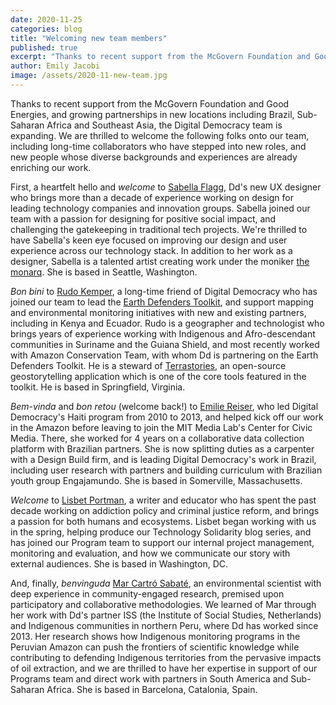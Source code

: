 ```yaml
---
date: 2020-11-25
categories: blog
title: "Welcoming new team members"
published: true
excerpt: "Thanks to recent support from the McGovern Foundation and Good Energies, and growing partnerships in new locations including Brazil, Sub-Saharan Africa and Southeast Asia, the Digital Democracy team is expanding."
author: Emily Jacobi
image: /assets/2020-11-new-team.jpg
---
```

Thanks to recent support from the McGovern Foundation and Good Energies,
and growing partnerships in new locations including Brazil, Sub-Saharan
Africa and Southeast Asia, the Digital Democracy team is expanding. We
are thrilled to welcome the following folks onto our team, including
long-time collaborators who have stepped into new roles, and new people
whose diverse backgrounds and experiences are already enriching our
work.

First, a heartfelt hello and *welcome* to [Sabella Flagg](/team/sabella), Dd's
new UX designer who brings more than a decade of experience working on design
for leading technology companies and innovation groups. Sabella joined our team
with a passion for designing for positive social impact, and challenging the
gatekeeping in traditional tech projects. We're thrilled to have Sabella's keen
eye focused on improving our design and user experience across our technology
stack. In addition to her work as a designer, Sabella is a talented artist
creating work under the moniker [the monarq](https://themonarq.com/). She is
based in Seattle, Washington.

*Bon bini* to [Rudo Kemper](/team/rudo), a long-time friend of Digital Democracy
who has joined our team to lead the [Earth Defenders
Toolkit](https://www.earthdefenderstoolkit.com/), and support mapping and
environmental monitoring initiatives with new and existing partners, including
in Kenya and Ecuador. Rudo is a geographer and technologist who brings years of
experience working with Indigenous and Afro-descendant communities in Suriname
and the Guiana Shield, and most recently worked with Amazon Conservation Team,
with whom Dd is partnering on the Earth Defenders Toolkit. He is a steward of
[Terrastories](https://terrastories.io/), an open-source geostorytelling
application which is one of the core tools featured in the toolkit. He is based
in Springfield, Virginia.

*Bem-vinda* and *bon retou* (welcome back!) to [Emilie Reiser](/team/emilie),
who led Digital Democracy's Haiti program from 2010 to 2013, and helped kick off
our work in the Amazon before leaving to join the MIT Media Lab's Center for
Civic Media. There, she worked for 4 years on a collaborative data collection
platform with Brazilian partners. She is now splitting duties as a carpenter
with a Design Build firm, and is leading Digital Democracy's work in Brazil,
including user research with partners and building curriculum with Brazilian
youth group Engajamundo. She is based in Somerville, Massachusetts.

*Welcome* to [Lisbet Portman](/team/lisbet), a writer and educator who has spent
the past decade working on addiction policy and criminal justice reform, and
brings a passion for both humans and ecosystems. Lisbet began working with us in
the spring, helping produce our Technology Solidarity blog series, and has
joined our Program team to support our internal project management, monitoring
and evaluation, and how we communicate our story with external audiences. She is
based in Washington, DC.

And, finally, *benvinguda* [Mar Cartró Sabaté](/team/mar), an environmental
scientist with deep experience in community-engaged research, premised upon
participatory and collaborative methodologies. We learned of Mar through her
work with Dd's partner ISS (the Institute of Social Studies, Netherlands) and
Indigenous communities in northern Peru, where Dd has worked since 2013. Her
research shows how Indigenous monitoring programs in the Peruvian Amazon can
push the frontiers of scientific knowledge while contributing to defending
Indigenous territories from the pervasive impacts of oil extraction, and we are
thrilled to have her expertise in support of our Programs team and direct work
with partners in South America and Sub-Saharan Africa. She is based in
Barcelona, Catalonia, Spain.
